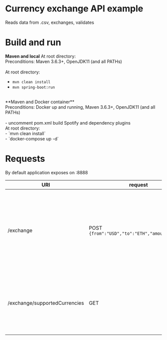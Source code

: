 # Currency exchange API example
Reads data from .csv, exchanges, validates

# Build and run

**Maven and local** At root directory:<br>
Preconditions: Maven 3.6.3+, OpenJDK11 (and all PATHs)<br><br>
At root directory:<br>
- `mvn clean install`<br>
- `mvn spring-boot:run`<br>
<br>
**Maven and Docker container**<br>
Preconditions: Docker up and running, Maven 3.6.3+, OpenJDK11 (and all PATHs)<br><br>
- uncomment pom.xml build Spotify and dependency plugins<br>
At root directory:<br>
- `mvn clean install`<br>
- `docker-compose up -d`<br>

# Requests
By default application exposes on :8888

URI|request|response|description
---|---|---|---
/exchange|POST `{from":"USD","to":"ETH","amount":10.50}`|200, `{"exchange_amount" : 0.007796718290392317, "exchange_rate" : 846.510000000000000000, "from_currency" : { "name" : "USD", "rate" : 0.809552722 }, "to_currency" : { "name" : "ETH", "rate" : 685.29447470022 }, "request" : { "from" : "USD", "to" : "ETH", "amount" : 6.6}, "timestamp" : "2020-09-13T16:40:34.856+00:00" }`| Exchange currency
/exchange/supportedCurrencies|GET|200, `[{ "name" : "EUR", "rate" : 1 }, { "name" : "USD", "rate" : 0.809552722 }, { "name" : "GBP", "rate" : 1.126695 }, { "name" : "BTC", "rate" : 6977.0896569209 }, { "name" : "ETH", "rate" : 685.29447470022 }, { "name" : "FKE", "rate" : 0.025 }]`| Get all supported currencies